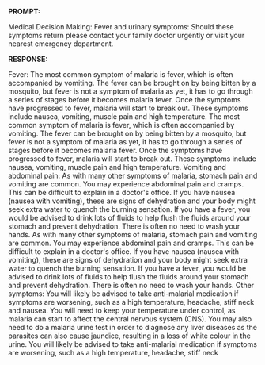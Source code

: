 **PROMPT:**

Medical Decision Making: Fever and urinary symptoms: Should these symptoms return please contact your family doctor urgently or visit your nearest emergency department.

**RESPONSE:**

   Fever: The most common symptom of malaria is fever, which is often accompanied by vomiting. The fever can be brought on by being bitten by a mosquito, but fever is not a symptom of malaria as yet, it has to go through a series of stages before it becomes malaria fever. Once the symptoms have progressed to fever, malaria will start to break out. These symptoms include nausea, vomiting, muscle pain and high temperature.  The most common symptom of malaria is fever, which is often accompanied by vomiting. The fever can be brought on by being bitten by a mosquito, but fever is not a symptom of malaria as yet, it has to go through a series of stages before it becomes malaria fever. Once the symptoms have progressed to fever, malaria will start to break out. These symptoms include nausea, vomiting, muscle pain and high temperature. Vomiting and abdominal pain: As with many other symptoms of malaria, stomach pain and vomiting are common. You may experience abdominal pain and cramps. This can be difficult to explain in a doctor's office. If you have nausea (nausea with vomiting), these are signs of dehydration and your body might seek extra water to quench the burning sensation. If you have a fever, you would be advised to drink lots of fluids to help flush the fluids around your stomach and prevent dehydration. There is often no need to wash your hands.  As with many other symptoms of malaria, stomach pain and vomiting are common. You may experience abdominal pain and cramps. This can be difficult to explain in a doctor's office. If you have nausea (nausea with vomiting), these are signs of dehydration and your body might seek extra water to quench the burning sensation. If you have a fever, you would be advised to drink lots of fluids to help flush the fluids around your stomach and prevent dehydration. There is often no need to wash your hands. Other symptoms: You will likely be advised to take anti-malarial medication if symptoms are worsening, such as a high temperature, headache, stiff neck and nausea. You will need to keep your temperature under control, as malaria can start to affect the central nervous system (CNS). You may also need to do a malaria urine test in order to diagnose any liver diseases as the parasites can also cause jaundice, resulting in a loss of white colour in the urine.  You will likely be advised to take anti-malarial medication if symptoms are worsening, such as a high temperature, headache, stiff neck